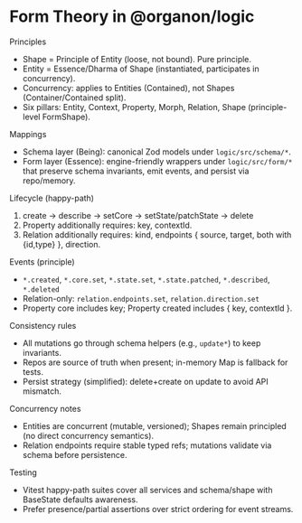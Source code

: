 # Form Theory in @organon/logic

Principles
- Shape = Principle of Entity (loose, not bound). Pure principle.
- Entity = Essence/Dharma of Shape (instantiated, participates in concurrency).
- Concurrency: applies to Entities (Contained), not Shapes (Container/Contained split).
- Six pillars: Entity, Context, Property, Morph, Relation, Shape (principle-level FormShape).

Mappings
- Schema layer (Being): canonical Zod models under `logic/src/schema/*`.
- Form layer (Essence): engine-friendly wrappers under `logic/src/form/*` that preserve schema invariants, emit events, and persist via repo/memory.

Lifecycle (happy-path)
1) create -> describe -> setCore -> setState/patchState -> delete
2) Property additionally requires: key, contextId.
3) Relation additionally requires: kind, endpoints { source, target, both with {id,type} }, direction.

Events (principle)
- `*.created`, `*.core.set`, `*.state.set`, `*.state.patched`, `*.described`, `*.deleted`
- Relation-only: `relation.endpoints.set`, `relation.direction.set`
- Property core includes key; Property created includes { key, contextId }.

Consistency rules
- All mutations go through schema helpers (e.g., `update*`) to keep invariants.
- Repos are source of truth when present; in-memory Map is fallback for tests.
- Persist strategy (simplified): delete+create on update to avoid API mismatch.

Concurrency notes
- Entities are concurrent (mutable, versioned); Shapes remain principled (no direct concurrency semantics).
- Relation endpoints require stable typed refs; mutations validate via schema before persistence.

Testing
- Vitest happy-path suites cover all services and schema/shape with BaseState defaults awareness.
- Prefer presence/partial assertions over strict ordering for event streams.
